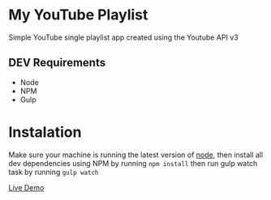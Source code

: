 # My YouTube Playlist

Simple YouTube single playlist app created using the Youtube API v3

## DEV Requirements

- Node
- NPM
- Gulp

# Instalation

Make sure your machine is running the latest version of [node](https://nodejs.org/en/), then install all dev dependencies using NPM by running ```npm install``` then run gulp watch task by running ```gulp watch```

[Live Demo](https://www.mariodesigns.co.uk/youtube_playlist/)
